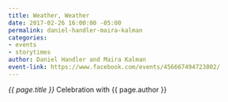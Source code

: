 ```yaml
---
title: Weather, Weather
date: 2017-02-26 16:00:00 -05:00
permalink: daniel-handler-maira-kalman
categories:
- events
- storytimes
author: Daniel Handler and Maira Kalman
event-link: https://www.facebook.com/events/456667494723802/
---
```


*{{ page.title }}* Celebration with {{ page.author }}

